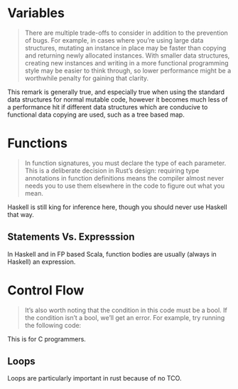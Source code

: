 # Variables #

> There are multiple trade-offs to consider in addition to the prevention of bugs. For example, in cases where you’re using large data structures, mutating an instance in place may be faster than copying and returning newly allocated instances. With smaller data structures, creating new instances and writing in a more functional programming style may be easier to think through, so lower performance might be a worthwhile penalty for gaining that clarity.

This remark is generally true, and especially true when using the standard data structures for normal mutable code, however it becomes much less of a performance hit if different data structures which are conducive to functional data copying are used, such as a tree based map.

# Functions #

> In function signatures, you must declare the type of each parameter. This is a deliberate decision in Rust’s design: requiring type annotations in function definitions means the compiler almost never needs you to use them elsewhere in the code to figure out what you mean.

Haskell is still king for inference here, though you should never use Haskell that way.

## Statements Vs. Expresssion ##

In Haskell and in FP based Scala, function bodies are usually (always in Haskell) an expression.

# Control Flow #

> It’s also worth noting that the condition in this code must be a bool. If the condition isn’t a bool, we’ll get an error. For example, try running the following code:

This is for C programmers.

## Loops ##

Loops are particularly important in rust because of no TCO.
